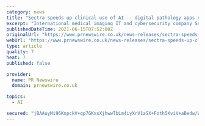 ```yaml
---
category: news
title: "Sectra speeds up clinical use of AI -- digital pathology apps now available in marketplace"
excerpt: "International medical imaging IT and cybersecurity company Sectra (STO: SECT B) expands its AI marketplace with digital pathology. In"
publishedDateTime: 2021-06-15T07:52:00Z
originalUrl: "https://www.prnewswire.co.uk/news-releases/sectra-speeds-up-clinical-use-of-ai-digital-pathology-apps-now-available-in-marketplace-859559130.html"
webUrl: "https://www.prnewswire.co.uk/news-releases/sectra-speeds-up-clinical-use-of-ai-digital-pathology-apps-now-available-in-marketplace-859559130.html"
type: article
quality: 7
heat: 7
published: false

provider:
  name: PR Newswire
  domain: prnewswire.co.uk

topics:
  - AI

secured: "jBAAuyMi96KnpckV+qp7GKxsXjhwwTbLm4iyXrV1aSX+Foth5KviV+aBedw/WjyGpdzAhO+87uwbR9GYlRDE8GYz7XltiRpCOPMmYTfT1dBQ/kYngZIpMGxdpUn3IocviFVZLJ+LBMsqOcshW/u5XjT1V1S3PF54/+5c/8fuV7HXGQKC82ZfnsZx3HrD695L2DX9Bs3O5kGHiKzlWLe3jX7jbn8Vc6Xsklg22ry27qdvqc36RH7+13hhODXQdRe1MvyHrXsVnkth4emrswNvzw+rxWjQTmfU+fBkbqhHzfkE+5U9Qc5/DDQMbJkSBDNQQPbNSQiBXCaKp91SdXo3uXQGvxQWMBRJBIqnlSg+FDM=;OB3soKiALwljiKBSgN0Y1w=="
---
```


